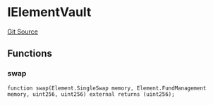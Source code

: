# IElementVault
[Git Source](https://github.com/Swivel-Finance/illuminate/blob/29a4038ae0d0795d36640f068da3ac5c1dd43806/src/interfaces/IElementVault.sol)


## Functions
### swap


```solidity
function swap(Element.SingleSwap memory, Element.FundManagement memory, uint256, uint256) external returns (uint256);
```

